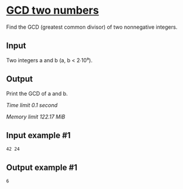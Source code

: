# [GCD two numbers](https://www.e-olymp.com/en/contests/9493/problems/83157)

Find the GCD (greatest common divisor) of two nonnegative integers.

## Input

Two integers a and b (a, b < 2∙10⁹).

## Output

Print the GCD of a and b.

*Time limit 0.1 second*

*Memory limit 122.17 MiB*


## Input example #1

```
42 24
```


## Output example #1

```
6
```
